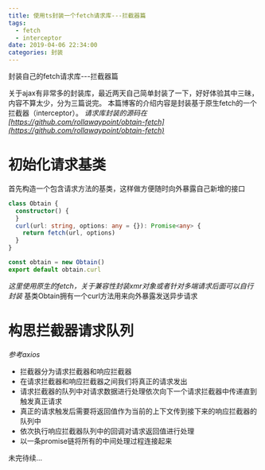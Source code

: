 ```yaml
---
title: 使用ts封装一个fetch请求库---拦截器篇
tags:
  - fetch
  - interceptor
date: 2019-04-06 22:34:00
categories: 封装
---
```


封装自己的fetch请求库---拦截器篇
<!-- more -->
关于ajax有非常多的封装库，最近两天自己简单封装了一下，好好体验其中三昧，内容不算太少，分为三篇说完。
本篇博客的介绍内容是封装基于原生fetch的一个拦截器（interceptor）。
*请求库封装的源码在[https://github.com/rollawaypoint/obtain-fetch](https://github.com/rollawaypoint/obtain-fetch)*

# 初始化请求基类
首先构造一个包含请求方法的基类，这样做方便随时向外暴露自己新增的接口
```ts
class Obtain {
  constructor() {
  }
  curl(url: string, options: any = {}): Promise<any> {
    return fetch(url, options)
  }
}

const obtain = new Obtain()
export default obtain.curl
```
*这里使用原生的fetch，关于兼容性封装xmr对象或者针对多端请求后面可以自行封装*
基类Obtain拥有一个curl方法用来向外暴露发送异步请求

# 构思拦截器请求队列
*参考axios*
- 拦截器分为请求拦截器和响应拦截器
- 在请求拦截器和响应拦截器之间我们将真正的请求发出
- 请求拦截器的队列中对请求数据进行处理依次向下一个请求拦截器中传递直到触发真正请求
- 真正的请求触发后需要将返回值作为当前的上下文传到接下来的响应拦截器的队列中
- 依次执行响应拦截器队列中的回调对请求返回值进行处理
- 以一条promise链将所有的中间处理过程连接起来

未完待续...